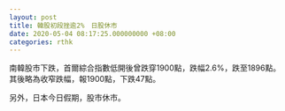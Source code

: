 ```yaml
---
layout: post
title: 韓股初段挫逾2%　日股休市
date: 2020-05-04 08:17:25.000000000 +08:00
categories: rthk
---
```


南韓股市下跌，首爾綜合指數低開後曾跌穿1900點，跌幅2.6%，跌至1896點。其後略為收窄跌幅，報1900點，下跌47點。

另外，日本今日假期，股市休市。
